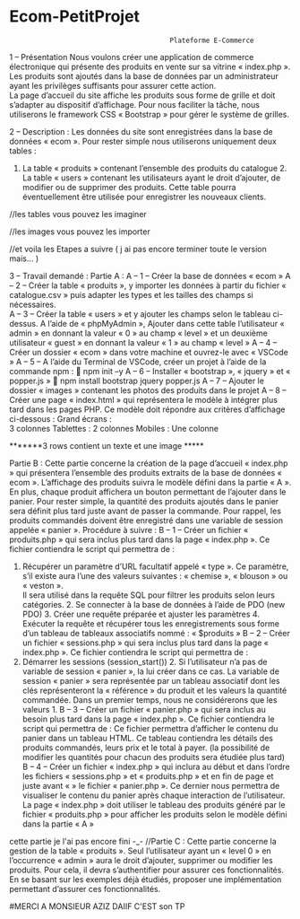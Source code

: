 # Ecom-PetitProjet


                                            Plateforme E-Commerce 
 
1 – Présentation 
Nous voulons créer une application de commerce électronique qui présente des produits en vente sur sa vitrine « index.php ». 
Les produits sont ajoutés dans la base de données par un administrateur ayant les privilèges suffisants pour assurer cette action.  
La page d’accueil du site affiche les produits sous forme de grille et doit s’adapter au dispositif d’affichage. 
Pour nous faciliter la tâche, nous utiliserons le framework CSS « Bootstrap » pour gérer le système de grilles. 
 
2 – Description : 
Les données du site sont enregistrées dans la base de données « ecom ». Pour rester simple nous utiliserons uniquement deux tables : 
1. La table « produits » contenant l’ensemble des produits du catalogue 2. La table « users » contenant les utilisateurs 
ayant le droit d’ajouter, de modifier ou de supprimer des produits. Cette table pourra éventuellement être utilisée pour 
enregistrer les nouveaux clients. 

//les tables vous pouvez les imaginer 

//les images vous pouvez les importer 

//et voila les Etapes a suivre ( j ai pas encore terminer toute le version mais...  )

3 – Travail demandé : 
Partie A : 
A – 1 – Créer la base de données « ecom » 
A – 2 – Créer la table « produits », y importer les données à partir du fichier « catalogue.csv » puis adapter les types et les tailles des champs si nécessaires.  
A – 3 – Créer la table « users » et y ajouter les champs selon le tableau ci-dessus. A l’aide de « phpMyAdmin », 
Ajouter dans cette table l’utilisateur « admin » en donnant la valeur « 0 » au champ « level » et un deuxième utilisateur « guest » en donnant la valeur « 1 » au champ « level » 
A – 4 – Créer un dossier « ecom » dans votre machine et ouvrez-le avec « VSCode » 
A – 5 – A l’aide du Terminal de VSCode, créer un projet à l’aide de la commande npm : 
 npm init –y 
A – 6 – Installer « bootstrap », « jquery » et « popper.js » 
 npm install bootstrap jquery popper.js 
A – 7 – Ajouter le dossier « images » contenant les photos des produits dans le projet 
A – 8 – Créer une page « index.html » qui représentera le modèle à intégrer plus tard dans les pages PHP. 
Ce modèle doit répondre aux critères d’affichage ci-dessous : 
Grand écrans :  
3 colonnes Tablettes :  2 colonnes 
Mobiles :  Une colonne 

*******3 rows contient un texte et une image *****

Partie B : 
Cette partie concerne la création de la page d’accueil « index.php » qui présentera l’ensemble des produits 
extraits de la base de données « ecom ». L’affichage des produits suivra le modèle défini dans la partie « A ». En plus, chaque produit affichera un bouton permettant de l’ajouter dans le panier. Pour rester simple, la quantité des produits ajoutés dans le panier sera définit plus tard juste avant de passer la commande. Pour rappel, les produits commandés doivent être enregistré dans une variable de session appelée « panier ». 
Procédure à suivre : 
B – 1 – Créer un fichier « produits.php » qui sera inclus plus tard dans la page « index.php ». 
Ce fichier contiendra le script qui permettra de :  
1. Récupérer un paramètre d’URL facultatif appelé « type ». 
Ce paramètre, s’il existe aura l’une des valeurs suivantes : « chemise », « blouson » ou « veston ».  
Il sera utilisé dans la requête SQL pour filtrer les produits selon leurs catégories. 2.
Se connecter à la base de données à l’aide de PDO (new PDO) 3. Créer une requête préparée et ajuster les paramètres 4. 
Exécuter la requête et récupérer tous les enregistrements sous forme d’un tableau de tableaux associatifs nommé : « $produits » 
B – 2 – Créer un fichier « sessions.php » qui sera inclus plus tard dans la page « index.php ». Ce fichier contiendra le script qui permettra de : 
1. Démarrer les sessions (session_start()) 2. Si l’utilisateur n’a pas de variable de session « panier », la lui créer dans ce cas. 
La variable de session « panier » sera représentée par un tableau associatif dont les clés représenteront la « référence » du produit et les valeurs la quantité commandée. Dans un premier temps, nous ne considérerons que les valeurs 1. 
B – 3 – Créer un fichier « panier.php » qui sera inclus au besoin plus tard dans la page « index.php ». Ce fichier contiendra le script qui permettra de : 
Ce fichier permettra d’afficher le contenu du panier dans un tableau HTML. Ce tableau contiendra les détails des produits commandés, leurs prix et le total à payer. (la possibilité de modifier les quantités pour chacun des produits sera étudiée plus tard) 
B – 4 – Créer un fichier « index.php » qui inclura au début et dans l’ordre les fichiers « sessions.php » et « produits.php » et en fin de page et juste avant « </body> » le fichier « panier.php ». Ce dernier nous permettra de visualiser le contenu du panier après chaque interaction de l’utilisateur. 
La page « index.php » doit utiliser le tableau des produits généré par le fichier « produits.php » pour afficher les produits selon le modèle défini dans la partie « A » 

cette partie je l'ai pas encore fini -_- 
//Partie C : 
Cette partie concerne la gestion de la table « produits ». Seul l’utilisateur ayant un « level 0 » en l’occurrence « admin » aura le droit d’ajouter, supprimer ou modifier les produits. Pour cela, il devra s’authentifier pour assurer ces fonctionnalités. 
En se basant sur les exemples déjà étudiés, proposer une implémentation permettant d’assurer ces fonctionnalités. 


#MERCI A MONSIEUR AZIZ DAIIF C'EST son TP 




